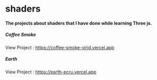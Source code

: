 # shaders
#### The projects about shaders that I have done while learning Three js.

##### Coffee Smoke
View Project : https://coffee-smoke-virid.vercel.app

##### Earth
View Project : https://earth-ecru.vercel.app
